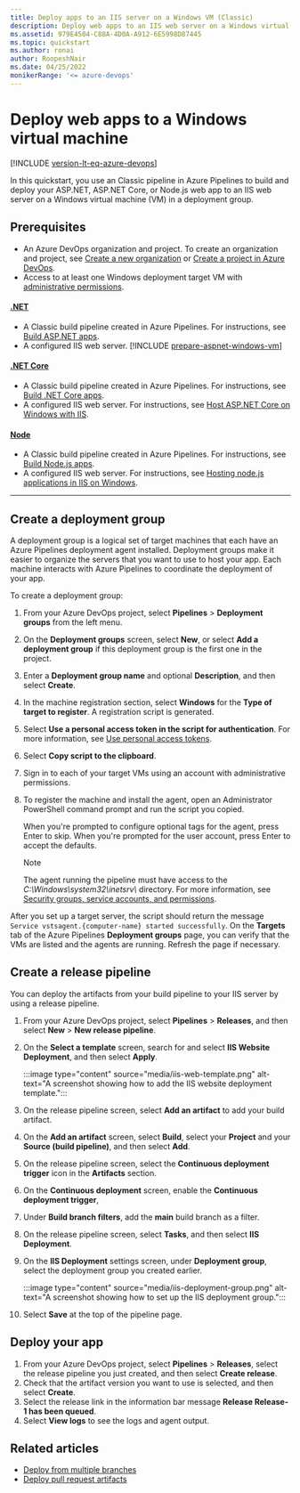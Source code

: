 ```yaml
---
title: Deploy apps to an IIS server on a Windows VM (Classic)
description: Deploy web apps to an IIS web server on a Windows virtual machine using Deployment Groups.
ms.assetid: 979E4504-C88A-4D0A-A912-6E5998D87445
ms.topic: quickstart
ms.author: ronai
author: RoopeshNair
ms.date: 04/25/2022
monikerRange: '<= azure-devops'
---
```


# Deploy web apps to a Windows virtual machine

[!INCLUDE [version-lt-eq-azure-devops](../../includes/version-lt-eq-azure-devops.md)]

In this quickstart, you use an Classic pipeline in Azure Pipelines to build and deploy your ASP.NET, ASP.NET Core, or Node.js web app to an IIS web server on a Windows virtual machine (VM) in a deployment group.

## Prerequisites

- An Azure DevOps organization and project. To create an organization and project, see [Create a new organization](../../../organizations/accounts/create-organization.md) or [Create a project in Azure DevOps](../../../organizations/projects/create-project.md).
- Access to at least one Windows deployment target VM with [administrative permissions](../../agents/windows-agent.md#permissions).

#### [.NET](#tab/net/)
- A Classic build pipeline created in Azure Pipelines. For instructions, see [Build ASP.NET apps](../apps/aspnet/build-aspnet-4.md).
- A configured IIS web server.
  [!INCLUDE [prepare-aspnet-windows-vm](../apps/includes/prepare-aspnet-windows-vm.md)]

#### [.NET Core](#tab/netcore/)

- A Classic build pipeline created in Azure Pipelines. For instructions, see [Build .NET Core apps](../ecosystems/dotnet-core.md).
- A configured IIS web server. For instructions, see [Host ASP.NET Core on Windows with IIS](/aspnet/core/host-and-deploy/iis/).

#### [Node](#tab/node/)

- A Classic build pipeline created in Azure Pipelines. For instructions, see [Build Node.js apps](../ecosystems/javascript.md).
- A configured IIS web server. For instructions, see [Hosting node.js applications in IIS on Windows](https://github.com/Azure/iisnode).

---

## Create a deployment group

A deployment group is a logical set of target machines that each have an Azure Pipelines deployment agent installed. Deployment groups make it easier to organize the servers that you want to use to host your app. Each machine interacts with Azure Pipelines to coordinate the deployment of your app.

To create a deployment group:

1. From your Azure DevOps project, select **Pipelines** > **Deployment groups** from the left menu.
1. On the **Deployment groups** screen, select **New**, or select **Add a deployment group** if this deployment group is the first one in the project.
1. Enter a **Deployment group name** and optional **Description**, and then select **Create**.
1. In the machine registration section, select **Windows** for the **Type of target to register**. A registration script is generated.
1. Select **Use a personal access token in the script for authentication**. For more information, see [Use personal access tokens](../../../organizations/accounts/use-personal-access-tokens-to-authenticate.md).
1. Select **Copy script to the clipboard**.
1. Sign in to each of your target VMs using an account with administrative permissions.
1. To register the machine and install the agent, open an Administrator PowerShell command prompt and run the script you copied.

   When you're prompted to configure optional tags for the agent, press Enter to skip. When you're prompted for the user account, press Enter to accept the defaults.

   > [!NOTE]
   > The agent running the pipeline must have access to the *C:\\Windows\\system32\\inetsrv\\* directory. For more information, see [Security groups, service accounts, and permissions](../../organizations/security/permissions-access.md).

After you set up a target server, the script should return the message `Service vstsagent.{computer-name} started successfully`. On the **Targets** tab of the Azure Pipelines **Deployment groups** page, you can verify that the VMs are listed and the agents are running. Refresh the page if necessary.

## Create a release pipeline

You can deploy the artifacts from your build pipeline to your IIS server by using a release pipeline.

1. From your Azure DevOps project, select **Pipelines** > **Releases**, and then select **New** > **New release pipeline**.
1. On the **Select a template** screen, search for and select **IIS Website Deployment**, and then select **Apply**.

   :::image type="content" source="media/iis-web-template.png" alt-text="A screenshot showing how to add the IIS website deployment template.":::

1. On the release pipeline screen, select **Add an artifact** to add your build artifact.
1. On the **Add an artifact** screen, select **Build**, select your **Project** and your **Source (build pipeline)**, and then select **Add**.
1. On the release pipeline screen, select the **Continuous deployment trigger** icon in the **Artifacts** section.
1. On the **Continuous deployment** screen, enable the **Continuous deployment trigger**,
1. Under **Build branch filters**, add the **main** build branch as a filter.
1. On the release pipeline screen, select **Tasks**, and then select **IIS Deployment**.
1. On the **IIS Deployment** settings screen, under **Deployment group**, select the deployment group you created earlier.

   :::image type="content" source="media/iis-deployment-group.png" alt-text="A screenshot showing how to set up the IIS deployment group.":::

1. Select **Save** at the top of the pipeline page.

## Deploy your app

1. From your Azure DevOps project, select **Pipelines** > **Releases**, select the release pipeline you just created, and then select **Create release**.
1. Check that the artifact version you want to use is selected, and then select **Create**.
1. Select the release link in the information bar message **Release Release-1 has been queued**.
1. Select **View logs** to see the logs and agent output.

## Related articles

- [Deploy from multiple branches](deploy-multiple-branches.md)
- [Deploy pull request artifacts](deploy-pull-request-builds.md)
